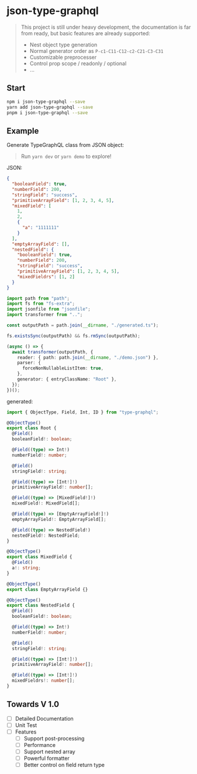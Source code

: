 # json-type-graphql

> This project is still under heavy development, the documentation is far from ready, but basic features are already supported:
>
> - Nest object type generation
> - Normal generator order as `P-c1-C11-C12-c2-C21-C3-C31`
> - Customizable preprocesser
> - Control prop scope / readonly / optional
> - ...

## Start

```bash
npm i json-type-graphql --save
yarn add json-type-graphql --save
pnpm i json-type-graphql --save
```

## Example

Generate TypeGraphQL class from JSON object:

> Run `yarn dev` or `yarn demo` to explore!

JSON:

```json
{
  "booleanField": true,
  "numberField": 200,
  "stringField": "success",
  "primitiveArrayField": [1, 2, 3, 4, 5],
  "mixedField": [
    1,
    2,
    {
      "a": "1111111"
    }
  ],
  "emptyArrayField": [],
  "nestedField": {
    "booleanField": true,
    "numberField": 200,
    "stringField": "success",
    "primitiveArrayField": [1, 2, 3, 4, 5],
    "mixedFieldrs": [1, 2]
  }
}
```

```typescript
import path from "path";
import fs from "fs-extra";
import jsonfile from "jsonfile";
import transformer from "..";

const outputPath = path.join(__dirname, "./generated.ts");

fs.existsSync(outputPath) && fs.rmSync(outputPath);

(async () => {
  await transformer(outputPath, {
    reader: { path: path.join(__dirname, "./demo.json") },
    parser: {
      forceNonNullableListItem: true,
    },
    generator: { entryClassName: "Root" },
  });
})();
```

generated:

```typescript
import { ObjectType, Field, Int, ID } from "type-graphql";

@ObjectType()
export class Root {
  @Field()
  booleanField!: boolean;

  @Field((type) => Int!)
  numberField!: number;

  @Field()
  stringField!: string;

  @Field((type) => [Int!]!)
  primitiveArrayField!: number[];

  @Field((type) => [MixedField!]!)
  mixedField!: MixedField[];

  @Field((type) => [EmptyArrayField!]!)
  emptyArrayField!: EmptyArrayField[];

  @Field((type) => NestedField!)
  nestedField!: NestedField;
}

@ObjectType()
export class MixedField {
  @Field()
  a!: string;
}

@ObjectType()
export class EmptyArrayField {}

@ObjectType()
export class NestedField {
  @Field()
  booleanField!: boolean;

  @Field((type) => Int!)
  numberField!: number;

  @Field()
  stringField!: string;

  @Field((type) => [Int!]!)
  primitiveArrayField!: number[];

  @Field((type) => [Int!]!)
  mixedFieldrs!: number[];
}
```

## Towards V 1.0

- [ ] Detailed Documentation
- [ ] Unit Test
- [ ] Features
  - [ ] Support post-processing
  - [ ] Performance
  - [ ] Support nested array
  - [ ] Powerful formatter
  - [ ] Better control on field return type
